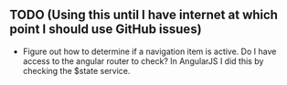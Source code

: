 ## TODO (Using this until I have internet at which point I should use GitHub issues)
- Figure out how to determine if a navigation item is active.  Do I have access to the angular router to check?  In AngularJS I did this by checking the $state service.